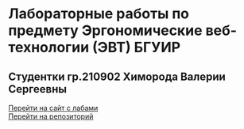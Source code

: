 # Лабораторные работы по предмету Эргономические веб-технологии (ЭВТ) БГУИР

<h2>Студентки гр.210902 Химорода Валерии Сергеевны</h2>

[Перейти на сайт с лабами](https://yalerikk.github.io/evt)<br>
[Перейти на репозиторий](https://github.com/yalerikk/evt)
